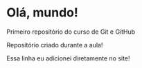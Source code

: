 # Olá, mundo!
Primeiro repositório do curso de Git e GitHub

Repositório criado durante a aula!

Essa linha eu adicionei diretamente no site!
